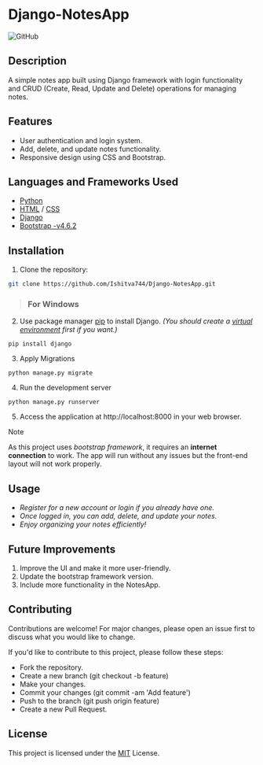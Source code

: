 # Django-NotesApp

![GitHub](https://img.shields.io/github/license/Ishitva744/Django-NotesApp)

## Description
A simple notes app built using Django framework with login functionality and CRUD (Create, Read, Update and Delete) operations for managing notes.

## Features

- User authentication and login system.
- Add, delete, and update notes functionality.
- Responsive design using CSS and Bootstrap.

## Languages and Frameworks Used
- [Python](https://www.python.org/doc/)
- [HTML](https://developer.mozilla.org/en-US/docs/Web/HTML) / [CSS](https://developer.mozilla.org/en-US/docs/Web/CSS) 
- [Django](https://www.djangoproject.com)
- [Bootstrap -v4.6.2](https://getbootstrap.com/docs/4.6/getting-started/introduction/)

## Installation

1. Clone the repository:

```bash
git clone https://github.com/Ishitva744/Django-NotesApp.git
```


> ### For Windows
2. Use package manager [pip](https://pip.pypa.io/en/stable/) to install Django. _(You should create a [virtual environment](https://docs.python.org/3/library/venv.html) first if you want.)_
```
pip install django
```
3. Apply Migrations
```
python manage.py migrate
```
4. Run the development server
```
python manage.py runserver
```
5. Access the application at http://localhost:8000 in your web browser.


> [!NOTE] 
> As this project uses  _bootstrap framework_, it requires an __internet connection__ to work. The app will run without any issues but the front-end layout will not work properly.


## Usage
- _Register for a new account or login if you already have one._
- _Once logged in, you can add, delete, and update your notes._
- _Enjoy organizing your notes efficiently!_

## Future Improvements
1. Improve the UI and make it more user-friendly.
2. Update the bootstrap framework version.
3. Include more functionality in the NotesApp.


## Contributing
Contributions are welcome! For major changes, please open an issue first
to discuss what you would like to change.

If you'd like to contribute to this project, please follow these steps:

- Fork the repository.
- Create a new branch (git checkout -b feature)
- Make your changes.
- Commit your changes (git commit -am 'Add feature')
- Push to the branch (git push origin feature)
- Create a new Pull Request.


## License
This project is licensed under the [MIT](https://choosealicense.com/licenses/mit/) License.


